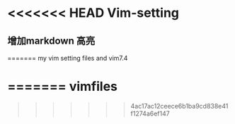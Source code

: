 <<<<<<< HEAD
Vim-setting
===========
## 增加markdown 高亮
=======
my vim setting files and vim7.4

=======
vimfiles
========
>>>>>>> 4ac17ac12ceece6b1ba9cd838e41f1274a6ef147
